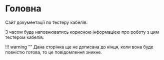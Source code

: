 # Головна

Сайт документації по тестеру кабелів.

З часом буде наповнюватись корисною інформацією про роботу з цим тестером кабелів.










!!! warning ""
	Дана сторінка ще не дописана до кінця, коли вона буде повністю готова, то це повідомлення зникне.